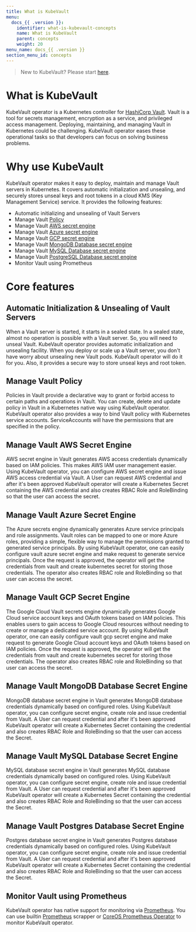 ```yaml
---
title: What is KubeVault
menu:
  docs_{{ .version }}:
    identifier: what-is-kubevault-concepts
    name: What is KubeVault
    parent: concepts
    weight: 20
menu_name: docs_{{ .version }}
section_menu_id: concepts
---
```


> New to KubeVault? Please start [here](/docs/concepts/README.md).

# What is KubeVault

KubeVault operator is a Kubernetes controller for [HashiCorp Vault](https://www.vaultproject.io/). Vault is a tool for secrets management, encryption as a service, and privileged access management. Deploying, maintaining, and managing Vault in Kubernetes could be challenging. KubeVault operator eases these operational tasks so that developers can focus on solving business problems.

# Why use KubeVault

KubeVault operator makes it easy to deploy, maintain and manage Vault servers in Kubernetes. It covers automatic initialization and unsealing, and securely stores unseal keys and root tokens in a cloud KMS (Key Management Service) service. It provides the following features:

- Automatic initializing and unsealing of Vault Servers
- Manage Vault [Policy](https://www.vaultproject.io/docs/concepts/policies.html)
- Manage Vault [AWS secret engine](https://www.vaultproject.io/docs/secrets/aws/index.html#aws-secrets-engine)
- Manage Vault [Azure secret engine](https://www.vaultproject.io/docs/secrets/azure/index.html)
- Manage Vault [GCP secret engine](https://www.vaultproject.io/docs/secrets/gcp/index.html)
- Manage Vault [MongoDB Database secret engine](https://www.vaultproject.io/api/secret/databases/mongodb.html)
- Manage Vault [MySQL Database secret engine](https://www.vaultproject.io/api/secret/databases/mysql-maria.html)
- Manage Vault [PostgreSQL Database secret engine](https://www.vaultproject.io/api/secret/databases/postgresql.html)
- Monitor Vault using Prometheus

# Core features

## Automatic Initialization & Unsealing of Vault Servers

When a Vault server is started, it starts in a sealed state. In a sealed state, almost no operation is possible with a Vault server. So, you will need to unseal Vault. KubeVault operator provides automatic initialization and unsealing facility. When you deploy or scale up a Vault server, you don't have worry about unsealing new Vault pods. KubeVault operator will do it for you. Also, it provides a secure way to store unseal keys and root token.

## Manage Vault Policy

Policies in Vault provide a declarative way to grant or forbid access to certain paths and operations in Vault. You can create, delete and update policy in Vault in a Kubernetes native way using KubeVault operator. KubeVault operator also provides a way to bind Vault policy with Kubernetes service accounts. ServiceAccounts will have the permissions that are specified in the policy.

## Manage Vault AWS Secret Engine

AWS secret engine in Vault generates AWS access credentials dynamically based on IAM policies. This makes AWS IAM user management easier. Using KubeVault operator, you can configure AWS secret engine and issue AWS access credential via Vault. A User can request AWS credential and after it's been approved KubeVault operator will create a Kubernetes Secret containing the AWS credential and also creates RBAC Role and RoleBinding so that the user can access the secret.

## Manage Vault Azure Secret Engine

The Azure secrets engine dynamically generates Azure service principals and role assignments. Vault roles can be mapped to one or more Azure roles, providing a simple, flexible way to manage the permissions granted to generated service principals. By using KubeVault operator, one can easily configure vault azure secret engine and make request to generate service principals. Once the request is approved, the operator will get the credentials from vault and create kubernetes secret for storing those credentials. The operator also creates RBAC role and RoleBinding so that user can access the secret.

## Manage Vault GCP Secret Engine

The Google Cloud Vault secrets engine dynamically generates Google Cloud service account keys and OAuth tokens based on IAM policies. This enables users to gain access to Google Cloud resources without needing to create or manage a dedicated service account. By using KubeVault operator, one can easily configure vault gcp secret engine and make request to generate Google Cloud account keys and OAuth tokens based on IAM policies. Once the request is approved, the operator will get the credentials from vault and create kubernetes secret for storing those credentials. The operator also creates RBAC role and RoleBinding so that user can access the secret.


## Manage Vault MongoDB Database Secret Engine

MongoDB database secret engine in Vault generates MongoDB database credentials dynamically based on configured roles. Using KubeVault operator, you can configure secret engine, create role and issue credential from Vault. A User can request credential and after it's been approved KubeVault operator will create a Kubernetes Secret containing the credential and also creates RBAC Role and RoleBinding so that the user can access the Secret.

## Manage Vault MySQL Database Secret Engine

MySQL database secret engine in Vault generates MySQL database credentials dynamically based on configured roles. Using KubeVault operator, you can configure secret engine, create role and issue credential from Vault. A User can request credential and after it's been approved KubeVault operator will create a Kubernetes Secret containing the credential and also creates RBAC Role and RoleBinding so that the user can access the Secret.

## Manage Vault Postgres Database Secret Engine

Postgres database secret engine in Vault generates Postgres database credentials dynamically based on configured roles. Using KubeVault operator, you can configure secret engine, create role and issue credential from Vault. A User can request credential and after it's been approved KubeVault operator will create a Kubernetes Secret containing the credential and also creates RBAC Role and RoleBinding so that the user can access the Secret.

## Monitor Vault using Prometheus

KubeVault operator has native support for monitoring via [Prometheus](https://prometheus.io/). You can use builtin [Prometheus](https://github.com/prometheus/prometheus) scrapper or [CoreOS Prometheus Operator](https://github.com/coreos/prometheus-operator) to monitor KubeVault operator.


